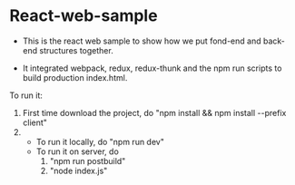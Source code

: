 # React-web-sample

  * This is the react web sample to show how we put fond-end and back-end structures together.

  * It integrated webpack, redux, redux-thunk and the npm run scripts to build production index.html.
  
  To run it:
  1. First time download the project, do "npm install && npm install --prefix client"
  2. * To run it locally, do "npm run dev"
     * To run it on server, do 
       1. "npm run postbuild"
       2. "node index.js"

